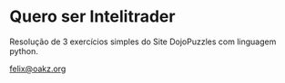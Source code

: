 # Quero ser Intelitrader

Resolução de 3 exercícios simples do Site DojoPuzzles com linguagem python.

felix@oakz.org
